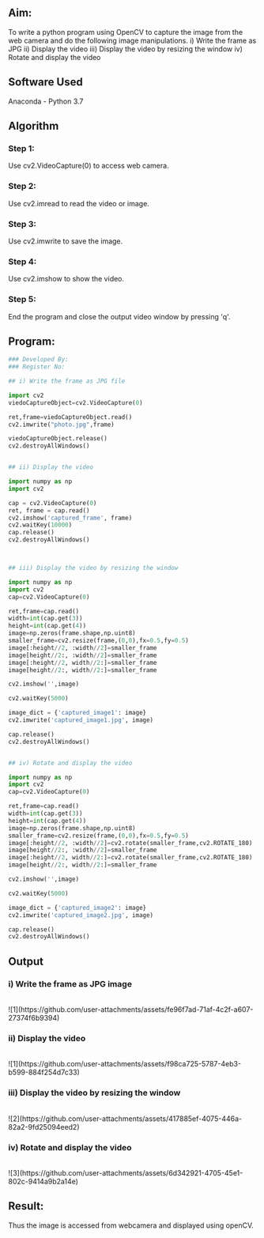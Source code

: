 
## Aim:
 
To write a python program using OpenCV to capture the image from the web camera and do the following image manipulations.
i) Write the frame as JPG 
ii) Display the video 
iii) Display the video by resizing the window
iv) Rotate and display the video

## Software Used
Anaconda - Python 3.7
## Algorithm
### Step 1:
Use cv2.VideoCapture(0) to access web camera.

### Step 2:
Use cv2.imread to read the video or image.

### Step 3:
Use cv2.imwrite to save the image.

### Step 4:
Use cv2.imshow to show the video.

### Step 5:
End the program and close the output video window by pressing 'q'.


## Program:
``` Python
### Developed By:
### Register No:

## i) Write the frame as JPG file

import cv2
viedoCaptureObject=cv2.VideoCapture(0)

ret,frame=viedoCaptureObject.read()
cv2.imwrite("photo.jpg",frame)

viedoCaptureObject.release()
cv2.destroyAllWindows()


## ii) Display the video

import numpy as np
import cv2

cap = cv2.VideoCapture(0)
ret, frame = cap.read()
cv2.imshow('captured_frame', frame)
cv2.waitKey(10000)
cap.release()
cv2.destroyAllWindows()



## iii) Display the video by resizing the window

import numpy as np
import cv2
cap=cv2.VideoCapture(0)

ret,frame=cap.read()
width=int(cap.get(3))
height=int(cap.get(4))
image=np.zeros(frame.shape,np.uint8)
smaller_frame=cv2.resize(frame,(0,0),fx=0.5,fy=0.5)
image[:height//2, :width//2]=smaller_frame
image[height//2:, :width//2]=smaller_frame
image[:height//2, width//2:]=smaller_frame
image[height//2:, width//2:]=smaller_frame

cv2.imshow('',image)

cv2.waitKey(5000)  

image_dict = {'captured_image1': image}
cv2.imwrite('captured_image1.jpg', image)

cap.release()
cv2.destroyAllWindows()


## iv) Rotate and display the video

import numpy as np
import cv2
cap=cv2.VideoCapture(0)

ret,frame=cap.read()
width=int(cap.get(3))
height=int(cap.get(4))
image=np.zeros(frame.shape,np.uint8)
smaller_frame=cv2.resize(frame,(0,0),fx=0.5,fy=0.5)
image[:height//2, :width//2]=cv2.rotate(smaller_frame,cv2.ROTATE_180)
image[height//2:, :width//2]=smaller_frame
image[:height//2, width//2:]=cv2.rotate(smaller_frame,cv2.ROTATE_180)
image[height//2:, width//2:]=smaller_frame

cv2.imshow('',image)

cv2.waitKey(5000) 

image_dict = {'captured_image2': image}
cv2.imwrite('captured_image2.jpg', image)

cap.release()
cv2.destroyAllWindows()

```
## Output

### i) Write the frame as JPG image
</br>
![1](https://github.com/user-attachments/assets/fe96f7ad-71af-4c2f-a607-27374f6b9394)

</br>

### ii) Display the video
</br>
![1](https://github.com/user-attachments/assets/f98ca725-5787-4eb3-b599-884f254d7c33)

</br>


### iii) Display the video by resizing the window
</br>
![2](https://github.com/user-attachments/assets/417885ef-4075-446a-82a2-9fd25094eed2)

</br>



### iv) Rotate and display the video
</br>
![3](https://github.com/user-attachments/assets/6d342921-4705-45e1-802c-9414a9b2a14e)

</br>





## Result:
Thus the image is accessed from webcamera and displayed using openCV.
